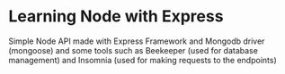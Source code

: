 # Learning Node with Express
Simple Node API made with Express Framework and Mongodb driver (mongoose) and some tools such as Beekeeper (used for database management) and Insomnia (used for making requests to the endpoints)
